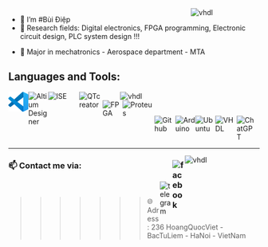 <img align="right" alt="vhdl" width="138px" src="https://img6.thuthuatphanmem.vn/uploads/2022/03/04/anh-dong-xin-chao-powerpoint-dep-cho-thuyet-trinh_021856460.gif" />

- 👋 I’m #Bùi Điệp
- 👀 Research fields: Digital electronics, FPGA programming, Electronic circuit design, PLC system design !!!

+ 🌱 Major in mechatronics - Aerospace department - MTA
<!-- Bui-Diep/Bui-Diep is a ✨ special ✨ repository because its `README.md` (this file) appears on your GitHub profile.
You can click the Preview link to take a look at your changes. -->

<!-- <table>
<tr>
  <td width="60%">
    <img align="right" alt="vhdl" width="250px" src="https://user-images.githubusercontent.com/102669394/217030431-47038250-3124-4893-bd5a-2b96d5e982d7.jpg" />
  </td>
  <td width="30%">
  <img align="right" alt="vhdl" width="138px" src="https://img6.thuthuatphanmem.vn/uploads/2022/03/04/anh-dong-xin-chao-powerpoint-dep-cho-thuyet-trinh_021856460.gif" />
  </td>
<table> -->


## Languages and Tools:
[<img align="right" alt="vhdl" width="280px" src="https://user-images.githubusercontent.com/102669394/217030431-47038250-3124-4893-bd5a-2b96d5e982d7.jpg" />](https://github.com/Bui-Diep/FPGA_TOPIC)

<img align="left" alt="Visual Studio Code" width="40px" src="https://raw.githubusercontent.com/github/explore/80688e429a7d4ef2fca1e82350fe8e3517d3494d/topics/visual-studio-code/visual-studio-code.png" />
<img align="left" alt="Altium Designer" width="40px" src="https://images.g2crowd.com/uploads/product/image/large_detail/large_detail_55da269609bde6556a387629b0594314/altium-altium-designer.png" />
<img align="left" alt="ISE" width="62px" src="https://upload.wikimedia.org/wikipedia/en/0/0a/XilinxISE_DS_Logo.jpg" />
<img align="left" alt="QTcreator" width="47px" src="https://static-00.iconduck.com/assets.00/qtcreator-icon-512x478-bhacl6u3.png" />
<img align="left" alt="FPGA" width="40px" src="https://www.nettimelogic.com/resources/FpgaServices.png" />
<img align="left" alt="Proteus" width="64px" src="https://bk.ibxk.com.br/2021/11/16/16122106683201.jpg" />

<br /><br />

<img align="left" alt="Github" width="42px" src="https://png.pngitem.com/pimgs/s/128-1280162_github-logo-png-cat-transparent-png.png" />
<img align="left" alt="Arduino" width="40px" src="https://brandslogos.com/wp-content/uploads/images/large/arduino-logo-1.png" />
<img align="left" alt="Ubuntu" width="40px" src="https://w7.pngwing.com/pngs/884/578/png-transparent-square-red-and-white-logo-illustration-orange-apps-start-here-ubuntu-orange-linux-unity-thumbnail.png" />
<img align="left" alt="VHDL" width="43px" src="https://vide-software.gallerycdn.vsassets.io/extensions/vide-software/v4pvhdlforprofessionals/1.6.0/1672692563810/Microsoft.VisualStudio.Services.Icons.Default" />
<img align="left" alt="ChatGPT" width="40px" src="https://brandlogovector.com/wp-content/uploads/2023/01/ChatGPT-Icon-Logo-PNG.png" />

<!--
<img align="left" alt="MongoDB" width="26px" src="https://raw.githubusercontent.com/github/explore/80688e429a7d4ef2fca1e82350fe8e3517d3494d/topics/mongodb/mongodb.png" /> -->
<br />
<br /><br />

---------
<img align="right" alt="vhdl" width="150px" src="https://24hstore.vn/upload_images/images/2019/11/14/anh-gif-1-min.gif" />

### 📫 Contact me via: [<img align="right" alt="facebook" width="25px" src="https://upload.wikimedia.org/wikipedia/commons/thumb/0/05/Facebook_Logo_%282019%29.png/1024px-Facebook_Logo_%282019%29.png" />](https://www.facebook.com/buidiep01)
[<img align="right" alt="telegram" width="25px" src="https://cdn3.iconfinder.com/data/icons/popular-services-brands-vol-2/512/telegram-512.png" />](https://t.me/buidiep01)

<br />

>>>>>>> 🌐Adress: 236 HoangQuocViet - BacTuLiem - HaNoi - VietNam
